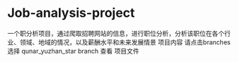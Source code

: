 # Job-analysis-project
一个职分析项目，通过爬取招聘网站的信息，进行职位分析，分析该职位在各个行业、领域、地域的情况，以及薪酬水平和未来发展情景
项目内容 请点击branches 选择 qunar_yuzhan_star branch 查看 项目文件
